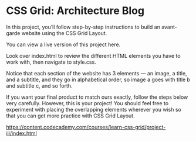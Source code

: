 # CSS Grid: Architecture Blog

In this project, you’ll follow step-by-step instructions to build an avant-garde website using the CSS Grid Layout.

You can view a live version of this project here.

Look over index.html to review the different HTML elements you have to work with, then navigate to style.css.

Notice that each section of the website has 3 elements — an image, a title, and a subtitle, and they go in alphabetical order, so image a goes with title b and subtitle c, and so forth.

If you want your final product to match ours exactly, follow the steps below very carefully. However, this is your project! You should feel free to experiment with placing the overlapping elements wherever you wish so that you can get more practice with CSS Grid Layout.

<https://content.codecademy.com/courses/learn-css-grid/project-iii/index.html>
